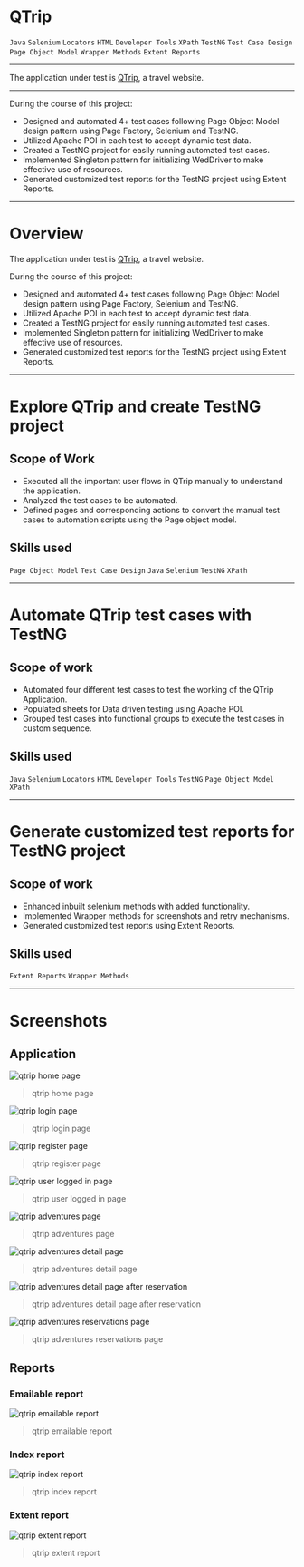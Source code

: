 # QTrip

`Java` `Selenium` `Locators` `HTML` `Developer Tools` `XPath` `TestNG` `Test Case Design` `Page Object Model` `Wrapper Methods` `Extent Reports`

---

The application under test is [QTrip](https://qtripdynamic-qa-frontend.vercel.app), a travel website.

---

During the course of this project:
* Designed and automated 4+ test cases following Page Object Model design pattern using Page Factory, Selenium and TestNG.
* Utilized Apache POI in each test to accept dynamic test data.
* Created a TestNG project for easily running automated test cases.
* Implemented Singleton pattern for initializing WedDriver to make effective use of resources.
* Generated customized test reports for the TestNG project using Extent Reports.

---

# Overview

The application under test is [QTrip](https://qtripdynamic-qa-frontend.vercel.app), a travel website.

During the course of this project:
* Designed and automated 4+ test cases following Page Object Model design pattern using Page Factory, Selenium and TestNG.
* Utilized Apache POI in each test to accept dynamic test data.
* Created a TestNG project for easily running automated test cases.
* Implemented Singleton pattern for initializing WedDriver to make effective use of resources.
* Generated customized test reports for the TestNG project using Extent Reports.

---

# Explore QTrip and create TestNG project
## Scope of Work
* Executed all the important user flows in QTrip manually to understand the application.
* Analyzed the test cases to be automated.
* Defined pages and corresponding actions to convert the manual test cases to automation scripts using the Page object model.

## Skills used
`Page Object Model` `Test Case Design` `Java` `Selenium` `TestNG` `XPath`

---

# Automate QTrip test cases with TestNG
## Scope of work
* Automated four different test cases to test the working of the QTrip Application.
* Populated sheets for Data driven testing using Apache POI.
* Grouped test cases into functional groups to execute the test cases in custom sequence.

## Skills used
`Java` `Selenium` `Locators` `HTML` `Developer Tools` `TestNG` `Page Object Model` `XPath`

---

# Generate customized test reports for TestNG project
## Scope of work
* Enhanced inbuilt selenium methods with added functionality.
* Implemented Wrapper methods for screenshots and retry mechanisms.
* Generated customized test reports using Extent Reports.

## Skills used
`Extent Reports` `Wrapper Methods`

---

# Screenshots
## Application
![qtrip home page](screenshots/qtripHomePage20240705194120.png)
> qtrip home page

![qtrip login page](screenshots/qtripLoginPage20240705194217.png)
> qtrip login page

![qtrip register page](screenshots/qtripRegisterPage20240705194310.png)
> qtrip register page

![qtrip user logged in page](screenshots/qtripUserLoggedinPage20240705195043.png)
> qtrip user logged in page

![qtrip adventures page](screenshots/qtripAdventuresPage20240705195305.png)
> qtrip adventures page

![qtrip adventures detail page](screenshots/qtripAdventuresDetailPage20240705195738.png)
> qtrip adventures detail page

![qtrip adventures detail page after reservation](screenshots/qtripAdventuresDetailPageAfterReservation20240705195856.png)
> qtrip adventures detail page after reservation

![qtrip adventures reservations page](screenshots/qtripAdventuresReservationsPage20240705200022.png)
> qtrip adventures reservations page

## Reports
### Emailable report
![qtrip emailable report](screenshots/qtripEmailableReport20240705213635.png)
> qtrip emailable report

### Index report
![qtrip index report](screenshots/qtripIndexReport20240705213741.png)
> qtrip index report

### Extent report
![qtrip extent report](screenshots/qtripExtentReport20240705213817.png)
> qtrip extent report